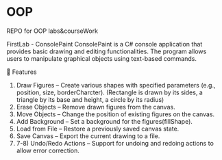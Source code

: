 # OOP
REPO for OOP labs&courseWork

FirstLab - ConsolePaint ConsolePaint is a C# console application that provides basic drawing and editing functionalities. The program allows users to manipulate graphical objects using text-based commands.

🔹 Features

1) Draw Figures – Create various shapes with specified parameters (e.g., position, size, borderCharcter). (Rectangle is drawn by its sides, a triangle by its base and height, a circle by its radius)
2) Erase Objects – Remove drawn figures from the canvas.
3) Move Objects – Change the position of existing figures on the canvas.
3) Add Background – Set a background for the figures(fillShape).
4) Load from File – Restore a previously saved canvas state.
5) Save Canvas – Export the current drawing to a file.
6) 7-8) Undo/Redo Actions – Support for undoing and redoing actions to allow error correction. 
